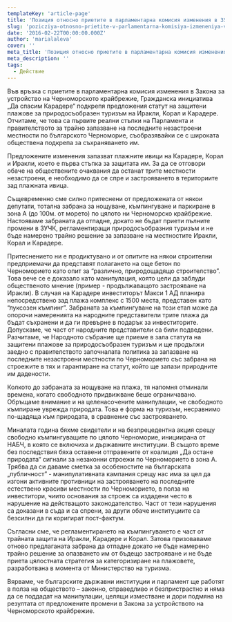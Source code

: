 ```yaml
---
templateKey: 'article-page'
title: 'Позиция относно приетите в парламентарна комисия изменения в ЗУЧК'
slug: 'pozicziya-otnosno-prietite-v-parlamentarna-komisiya-izmeneniya-v-zu-ch-k'
date: '2016-02-22T00:00:00.000Z'
author: 'marialaleva'
cover: ''
meta_title: 'Позиция относно приетите в парламентарна комисия изменения в ЗУЧК'
meta_description: ''
tags:
  - Действие
---
```


Във връзка с приетите в парламентарна комисия изменения в Закона за устройство на Черноморското крайбрежие, Гражданска инициатива „Да спасим Карадере“ подкрепя предложения статут на защитени плажове за природосъобразен туризъм на Иракли, Корал и Карадере. Отчитаме, че това са първите реални стъпки на Парламента и правителството за трайно запазване на последните незастроени местности по българското Черноморие, съобразявайки се с широката обществена подкрепа за съхраняването им.

Предложените изменения запазват плажните ивици на Карадере, Корал и Иракли, което е първа стъпка за защитата им. За да се отговори обаче на обществените очаквания да останат трите местности незастроени, е необходимо да се спре и застрояването в териториите зад плажната ивица.

Същевременно сме силно притеснени от предложената от някои депутати, тотална забрана за нощуване, къмпингуване и паркиране в зона А (до 100м. от морето) по цялото ни Черноморско крайбрежие. Настояваме забраната да отпадне, докато не бъдат приети пълните промени в ЗУЧК, регламентиращи природосъобразния туризъм и не бъде намерено трайно решение за запазване на местностите Иракли, Корал и Карадере.

Притеснението ни е продиктувано и от опитите на някои строителни предприемачи да представят полагането на още бетон по Черноморието като опит за “различно, природощадящо строителство”. Това вече се е доказало като манипулация, която цели да заблуди общественото мнение (пример - продължаващото застрояване на Иракли). В случая на Карадере инвеститорът Макси 1 АД планира непосредствено зад плажа комплекс с 1500 места, представен като “луксозен къмпинг”. Забраната за къмпингуване на този етап може да опорочи намеренията на народните представители трите плажа да бъдат съхранени и да ги превърне в подарък за инвеститорите. Допускаме, че част от народните представители са били подведени.  
Разчитаме, че Народното събрание ще приеме в зала статута на защитени плажове за природосъобразен туризъм и ще продължи заедно с правителството започналата политика за запазване на последните незастроени местности по Черноморието със забрана на строежите в тях и гарантиране на статут, който ще запази природните им дадености.

Колкото до забраната за нощуване на плажа, тя напомня отминали времена, когато свободното придвижване беше ограничавано. Обръщаме внимание и на целенасочените манипулации, че свободното къмпиране уврежда природата. Това е форма на туризъм, несравнимо по-щадяща към природата, в сравнение със застрояването.

Миналата година бяхме свидетели и на безпрецедентна акция срещу свободно къмпингуващите по цялото Черноморие, инициирана от НАБЧ, в която се включиха и държавните институции. В същото време без последствия бяха оставени отправените от коалиция „Да остане природата“ сигнали за незаконни строежи по Черноморието в зона А. Трябва да си даваме сметка за особеностите на българската „публичност” - манипулативната кампания срещу нас има за цел да изгони активните противници на застрояването на последните естествено красиви местности по Черноморието, в полза на инвеститори, чиито основания за строеж са издадени често в нарушение на действащото законодателство. Част от тези нарушения са доказани в съда и са спрени, за други обаче институциите са безсилни да ги коригират пост-фактум.

Съгласни сме, че регламентирането на къмпингуването е част от трайната защита на Иракли, Карадере и Корал. Затова призоваваме отново предлаганата забрана да отпадне докато не бъде намерено трайно решение за опазването им от бъдещо застрояване и не бъде приета цялостната стратегия за категоризиране на плажовете, разработвана в момента от Министерство на туризма.

Вярваме, че българските държавни институции и парламент ще работят в полза на обществото – законно, справедливо и безпристрастно и няма да се поддадат на манипулации, целящи изместване и дори подмяна на резултата от предложените промени в Закона за устройството на Черноморското крайбрежие.

